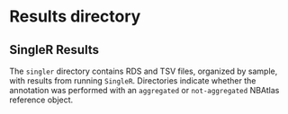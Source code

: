 # Results directory

## SingleR Results

The `singler` directory contains RDS and TSV files, organized by sample, with results from running `SingleR`.
Directories indicate whether the annotation was performed with an `aggregated` or `not-aggregated` NBAtlas reference object.
